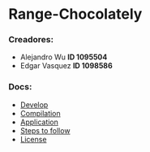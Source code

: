 # Range-Chocolately
### Creadores:
- Alejandro Wu **ID  1095504**
- Edgar Vasquez **ID 1098586**

### Docs:
- [Develop](https://github.com/EdgarVasquez/Range-Chocolately/tree/main/Dev)
- [Compilation](https://github.com/EdgarVasquez/Range-Chocolately/tree/main/Compilation)
- [Application](https://github.com/EdgarVasquez/Range-Chocolately/tree/main/Aplication%20Chocolate/Range_1098586_1095504.portable)
- [Steps to follow](https://github.com/EdgarVasquez/Range-Chocolately/blob/main/Step%20by%20Step.md)
- [License](https://github.com/EdgarVasquez/Range-Chocolately/blob/main/Step%20by%20Step.md)

